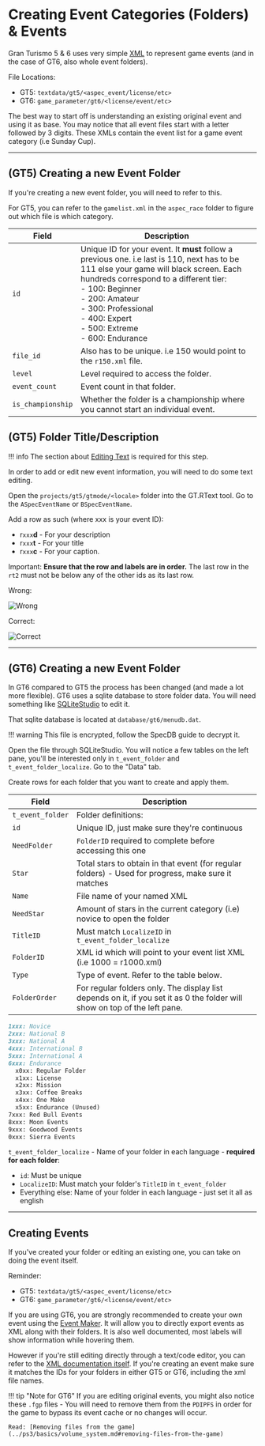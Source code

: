 # Creating Event Categories (Folders) & Events

Gran Turismo 5 & 6 uses very simple [XML](https://en.wikipedia.org/wiki/XML) to represent game events (and in the case of GT6, also whole event folders).

File Locations:

* GT5: `textdata/gt5/<aspec_event/license/etc>`
* GT6: `game_parameter/gt6/<license/event/etc>`

The best way to start off is understanding an existing original event and using it as base. You may notice that all event files start with a letter followed by 3 digits. These XMLs contain the event list for a game event category (i.e Sunday Cup).

---

## (GT5) Creating a new Event Folder

If you're creating a new event folder, you will need to refer to this.

For GT5, you can refer to the `gamelist.xml` in the `aspec_race` folder to figure out which file is which category.
  

| Field | Description |
| ----- | ----------- |
`id` | Unique ID for your event. It **must** follow a previous one. i.e last is 110, next has to be 111 else your game will black screen. Each hundreds correspond to a different tier:<br>- 100: Beginner<br>- 200: Amateur<br>- 300: Professional<br>- 400: Expert<br>- 500: Extreme<br>- 600: Endurance |
`file_id` | Also has to be unique. i.e 150 would point to the `r150.xml` file. |
`level` | Level required to access the folder. |
`event_count` | Event count in that folder. |
`is_championship` | Whether the folder is a championship where you cannot start an individual event. |

## (GT5) Folder Title/Description

!!! info
    The section about [Editing Text](https://github.com/Nenkai/Gran-Turismo-5-6-Modding-Guides/blob/main/3.%20String%20Editing/String_Editing.md#stringtext-editing) is required for this step.

In order to add or edit new event information, you will need to do some text editing.

Open the `projects/gt5/gtmode/<locale>` folder into the GT.RText tool. Go to the `ASpecEventName` or `BSpecEventName`.

Add a row as such (where xxx is your event ID):

* r`xxx`**d** - For your description
* r`xxx`**t** - For your title
* r`xxx`**c** - For your caption.


Important: **Ensure that the row and labels are in order.** The last row in the `rt2` must not be below any of the other ids as its last row.

Wrong: 

![Wrong](https://cdn.discordapp.com/attachments/776106493110911016/783443866220101642/unknown.png)

Correct:

![Correct](https://cdn.discordapp.com/attachments/776106493110911016/783444140415385621/unknown.png)

---

## (GT6) Creating a new Event Folder
In GT6 compared to GT5 the process has been changed (and made a lot more flexible). GT6 uses a sqlite database to store folder data. You will need something like [SQLiteStudio](https://sqlitestudio.pl/) to edit it.

That sqlite database is located at `database/gt6/menudb.dat`.

!!! warning
    This file is encrypted, follow the SpecDB guide to decrypt it.

Open the file through SQLiteStudio. You will notice a few tables on the left pane, you'll be interested only in `t_event_folder` and `t_event_folder_localize`.
Go to the "Data" tab.

Create rows for each folder that you want to create and apply them.

| Field | Description |
| ----- | ----------- |
`t_event_folder` | Folder definitions:
`id` | Unique ID, just make sure they're continuous
`NeedFolder` | `FolderID` required to complete before accessing this one
`Star` | Total stars to obtain in that event (for regular folders) - Used for progress, make sure it matches
`Name` | File name of your named XML
`NeedStar` | Amount of stars in the current category (i.e) novice to open the folder
`TitleID` | Must match `LocalizeID` in `t_event_folder_localize`
`FolderID` | XML id which will point to your event list XML (i.e 1000 = r1000.xml)
`Type` | Type of event. Refer to the table below.
`FolderOrder` | For regular folders only. The display list depends on it, if you set it as 0 the folder will show on top of the left pane.

``` markdown title="Type Numbers"
1xxx: Novice
2xxx: National B
3xxx: National A
4xxx: International B
5xxx: International A
6xxx: Endurance
  x0xx: Regular Folder
  x1xx: License
  x2xx: Mission
  x3xx: Coffee Breaks
  x4xx: One Make
  x5xx: Endurance (Unused)
7xxx: Red Bull Events
8xxx: Moon Events
9xxx: Goodwood Events
0xxx: Sierra Events
```

`t_event_folder_localize` - Name of your folder in each language - **required for each folder**:
* `id`: Must be unique
* `LocalizeID`: Must match your folder's `TitleID` in `t_event_folder`
* Everything else: Name of your folder in each language - just set it all as english

---

## Creating Events

If you've created your folder or editing an existing one, you can take on doing the event itself.

Reminder:

* GT5: `textdata/gt5/<aspec_event/license/etc>`
* GT6: `game_parameter/gt6/<license/event/etc>`

If you are using GT6, you are strongly recommended to create your own event using the [Event Maker](https://github.com/Nenkai/GTEventGenerator/releases). It will allow you to directly export events as XML along with their folders. It is also well documented, most labels will show information while hovering them.

However if you're still editing directly through a text/code editor, you can refer to the [XML documentation itself](https://github.com/Nenkai/GT-File-Specifications-Documentation/tree/master/Docs).
If you're creating an event make sure it matches the IDs for your folders in either GT5 or GT6, including the xml file names.

!!! tip "Note for GT6"
    If you are editing original events, you might also notice these `.fgp` files - You will need to remove them from the `PDIPFS` in order for the game to bypass its event cache or no changes will occur. 
    
    Read: [Removing files from the game](../ps3/basics/volume_system.md#removing-files-from-the-game)
